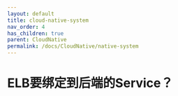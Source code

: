 ```yaml
---
layout: default
title: cloud-native-system
nav_order: 4
has_children: true
parent: CloudNative
permalink: /docs/CloudNative/native-system
---
```

# ELB要绑定到后端的Service？


